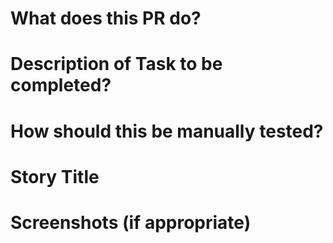 # What does this PR do?

# Description of Task to be completed?

# How should this be manually tested?

# Story Title

# Screenshots (if appropriate)

